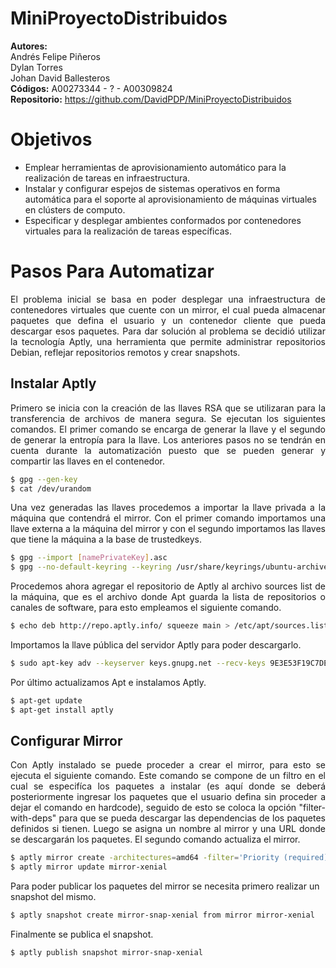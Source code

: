 # MiniProyectoDistribuidos
<b>Autores:</b><br>
Andrés Felipe Piñeros<br>
Dylan Torres<br>
Johan David Ballesteros<br>
<b>Códigos:</b> A00273344 - ? - A00309824 <br>
<b>Repositorio:</b> https://github.com/DavidPDP/MiniProyectoDistribuidos

# Objetivos
* Emplear herramientas de aprovisionamiento automático para la realización de tareas en infraestructura.
* Instalar y configurar espejos de sistemas operativos en forma automática para el soporte al aprovisionamiento de máquinas virtuales en clústers de computo.
* Especificar y desplegar ambientes conformados por contenedores virtuales para la realización de tareas específicas.

# Pasos Para Automatizar
<p align='justify'>El problema inicial se basa en poder desplegar una infraestructura de contenedores virtuales que cuente con un mirror, el cual pueda almacenar paquetes que defina el usuario y un contenedor cliente que pueda descargar esos paquetes. Para dar solución al problema se decidió utilizar la tecnología Aptly, una herramienta que permite administrar repositorios Debian, reflejar repositorios remotos y crear snapshots.</p>

## Instalar Aptly
<p align='justify'>Primero se inicia con la creación de las llaves RSA que se utilizaran para la transferencia de archivos de manera segura. Se ejecutan los siguientes comandos. El primer comando se encarga de generar la llave y el segundo de generar la entropía para la llave. Los anteriores pasos no se tendrán en cuenta durante la automatización puesto que se pueden generar y compartir las llaves en el contenedor.</p>

```sh
$ gpg --gen-key
$ cat /dev/urandom
```
<p align='justify'> Una vez generadas las llaves procedemos a importar la llave privada a la máquina que contendrá el mirror. Con el primer comando importamos una llave externa a la máquina del mirror y con el segundo importamos las llaves que tiene la máquina a la base de trustedkeys.</p>

```sh
$ gpg --import [namePrivateKey].asc
$ gpg --no-default-keyring --keyring /usr/share/keyrings/ubuntu-archive-keyring.gpg --export | gpg --no-default-keyring --keyring trustedkeys.gpg --import
```
<p align='justify'>Procedemos ahora agregar el repositorio de Aptly al archivo sources list de la máquina, que es el archivo donde Apt guarda la lista de repositorios o canales de software, para esto empleamos el siguiente comando.</p>

```sh
$ echo deb http://repo.aptly.info/ squeeze main > /etc/apt/sources.list
```
Importamos la llave pública del servidor Aptly para poder descargarlo.

```sh
$ sudo apt-key adv --keyserver keys.gnupg.net --recv-keys 9E3E53F19C7DE460
```
Por último actualizamos Apt e instalamos Aptly.

```sh
$ apt-get update
$ apt-get install aptly
```
## Configurar Mirror
<p align='justify'>Con Aptly instalado se puede proceder a crear el mirror, para esto se ejecuta el siguiente comando. Este comando se compone de un filtro en el cual se especifíca los paquetes a instalar (es aquí donde se deberá posteriormente ingresar los paquetes que el usuario defina sin proceder a dejar el comando en hardcode), seguido de esto se coloca la opción "filter-with-deps" para que se pueda descargar las dependencias de los paquetes definidos si tienen. Luego se asigna un nombre al mirror y una URL donde se descargarán los paquetes. El segundo comando actualiza el mirror.</p>

```sh
$ aptly mirror create -architectures=amd64 -filter='Priority (required) | Priority (important) | Priority (standard) | postgresql' -filter-with-deps mirror-xenial http://mirror.upb.edu.co/ubuntu/ xenial main
$ aptly mirror update mirror-xenial
```
Para poder publicar los paquetes del mirror se necesita primero realizar un snapshot del mismo.

```sh
$ aptly snapshot create mirror-snap-xenial from mirror mirror-xenial
```
Finalmente se publica el snapshot.

```sh
$ aptly publish snapshot mirror-snap-xenial
```


